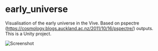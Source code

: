 # early_universe
Visualisation of the early universe in the Vive. Based on pspectre (https://cosmology.blogs.auckland.ac.nz/2011/10/16/pspectre/) outputs.
This is a Unity project.

![Screenshot](screenshot.png)
